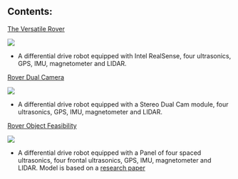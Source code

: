 ## Contents: 

[The Versatile Rover](https://github.com/leander-dsouza/Gazebo/tree/master/rhinoceROS/src/realsense_gazebo_plugin/urdf/rover.gazebo) 

![](https://user-images.githubusercontent.com/45683974/66712054-a0d94300-edb4-11e9-812d-95698b11fced.jpeg)

- A differential drive robot equipped with Intel RealSense, four ultrasonics, GPS, IMU, magnetometer and LIDAR.

[Rover Dual Camera](https://github.com/leander-dsouza/Gazebo/tree/master/rhinoceROS/src/realsense_gazebo_plugin/urdf/rover_dual_cam.gazebo) 

![](https://user-images.githubusercontent.com/45683974/66712075-eeee4680-edb4-11e9-9adc-c05386707d7c.jpeg)

- A differential drive robot equipped with a Stereo Dual Cam module, four ultrasonics, GPS, IMU, magnetometer and LIDAR.

[Rover Object Feasibility](https://github.com/leander-dsouza/Gazebo/tree/master/rhinoceROS/src/realsense_gazebo_plugin/urdf/rover_obj_feasibility.gazebo) 

![](https://user-images.githubusercontent.com/45683974/66712102-1c3af480-edb5-11e9-8d2e-cf08864d93f2.jpeg)

- A differential drive robot equipped with a Panel of four spaced ultrasonics, four frontal ultrasonics, GPS, IMU, magnetometer and LIDAR. Model is based on a [research paper](https://www.hindawi.com/journals/js/2013/643815/)

 



